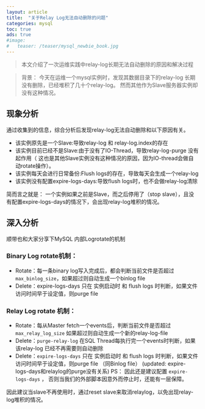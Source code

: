 ```yaml
---
layout: article
title:  "关于Relay Log无法自动删除的问题"
categories: mysql
toc: true
ads: true
#image:
#   teaser: /teaser/mysql_newbie_book.jpg
---
```


> 本文介绍了一次运维实践中relay-log长期无法自动删除的原因和解决过程


> 背景： 今天在运维一个mysql实例时，发现其数据目录下的relay-log 长期没有删除，已经堆积了几十个relay-log。 然而其他作为Slave服务器实例却没有这种情况。



## 现象分析


通过收集到的信息，综合分析后发现relay-log无法自动删除和以下原因有关。

- 该实例原先是一个Slave:导致relay-log 和 relay-log.index的存在
- 该实例目前已经不是Slave:由于没有了IO-Thread，导致relay-log-purge 没有起作用（ 这也是其他Slave实例没有这种情况的原因，因为IO-thread会做自动rotate操作）。
- 该实例每天会进行日常备份:Flush logs的存在，导致每天会生成一个relay-log
- 该实例没有配置expire-logs-days:导致flush logs时，也不会做relay-log清除

简而言之就是： 一个实例如果之前是Slave，而之后停用了（stop slave），且没有配置expire-logs-days的情况下，会出现relay-log堆积的情况。
 

## 深入分析

顺带也和大家分享下MySQL 内部Logrotate的机制

### Binary Log rotate机制：
- Rotate：每一条binary log写入完成后，都会判断当前文件是否超过 `max_binlog_size`，如果超过则自动生成一个binlog file
- Delete：expire-logs-days 只在 实例启动时 和 flush logs 时判断，如果文件访问时间早于设定值，则purge file
 

### Relay Log rotate 机制：
- Rotate：每从Master fetch一个events后，判断当前文件是否超过 `max_relay_log_size` 如果超过则自动生成一个新的relay-log-file
- Delete：`purge-relay-log` 在SQL Thread每执行完一个events时判断，如果该relay-log 已经不再需要则自动删除
- Delete：`expire-logs-days` 只在 实例启动时 和 flush logs 时判断，如果文件访问时间早于设定值，则purge file  （同Binlog file）  (updated: expire-logs-days和relaylog的purge没有关系)
PS： 因此还是建议配置 `expire-logs-days` ， 否则当我们的外部脚本因意外而停止时，还能有一层保障。

因此建议当slave不再使用时，通过reset slave来取消relaylog，以免出现relay-log堆积的情况。
